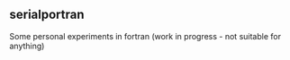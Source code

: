 ##  serialportran

Some personal experiments in fortran (work in progress - not suitable for anything)



